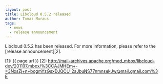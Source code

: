 ```yaml
---
layout: post
title: Libcloud 0.5.2 released
author: Tomaz Muraus
tags:
  - news
  - release announcement
---
```


Libcloud 0.5.2 has been released. For more information, please refer to
the [release announcement][2].

[1]: {{ page.url }}
[2]: http://mail-archives.apache.org/mod_mbox/libcloud-dev/201107.mbox/%3CCAJMHEm+-=3NxsZj+n+bogmYzGsxDJQOU_2aJbuNS77nmnsekJw@mail.gmail.com%3E
